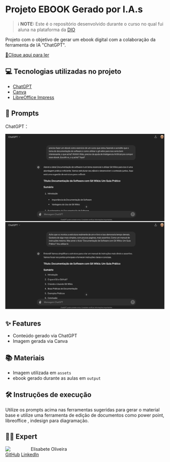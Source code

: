 # Projeto EBOOK Gerado por I.A.s


 > ℹ️ **NOTE:** Este é o repositório desenvolvido durante o curso no qual fui aluna na plataforma da [DIO](https://dio.me)

Projeto com o objetivo de gerar um ebook digital com a colaboração da ferramenta de IA "ChatGPT". 

<a href="https://github.com/Elisabete-MO/prompts-recipe-to-create-a-ebook/blob/elisabete-oliveira-ebook/output/e-book-software-wiki.pdf" title="View PDF now"> 📕Clique aqui para ler</a>

## 💻 Tecnologias utilizadas no projeto

- [ChatGPT](https://chat.openai.com/) 
- [Canva](https://www.canva.com/pt_pt/ferramentas/gerador-imagem-ia/)
- [LibreOffice Impress](https://www.libreoffice.org/)

## 🧠 Prompts


ChatGPT：

<img src="/assets/2024-05-15%2022-40-36.png" alt="ChatGPT" width="500"/>
<img src="/assets/2024-05-15%2022-41-13.png" alt="ChatGPT" width="500"/>

## ✨ Features

- Conteúdo gerado via ChatGPT
- Imagem gerada via Canva

## 📚 Materiais

- Imagem utilizada em `assets`
- ebook gerado durante as aulas em `output`

## 🛠️ Instruções de execução

Utilize os prompts acima nas ferramentas sugeridas para gerar o material base e utilize uma ferramenta de edição de documentos como power point, libreoffice , indesign para diagramação.

## 👨‍💻 Expert

<p>
    <img 
      align=left 
      margin=10 
      width=80 
      src="https://avatars.githubusercontent.com/Elisabete-MO?v=4"
    />
    <p>Elisabete Oliveira<br>
    <a href="https://github.com/Elisabete-MO">GitHub</a>
    <a href="www.linkedin.com/in/elisabete-martinsdeoliveira">LinkedIn</a>

